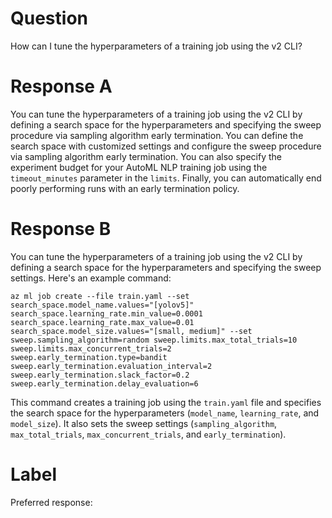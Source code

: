 
# Question

How can I tune the hyperparameters of a training job using the v2 CLI?

# Response A

You can tune the hyperparameters of a training job using the v2 CLI by defining a search space for the hyperparameters and specifying the sweep procedure via sampling algorithm early termination. You can define the search space with customized settings and configure the sweep procedure via sampling algorithm early termination. You can also specify the experiment budget for your AutoML NLP training job using the `timeout_minutes` parameter in the `limits`. Finally, you can automatically end poorly performing runs with an early termination policy.

# Response B

You can tune the hyperparameters of a training job using the v2 CLI by defining a search space for the hyperparameters and specifying the sweep settings. Here's an example command:

```
az ml job create --file train.yaml --set search_space.model_name.values="[yolov5]" search_space.learning_rate.min_value=0.0001 search_space.learning_rate.max_value=0.01 search_space.model_size.values="[small, medium]" --set sweep.sampling_algorithm=random sweep.limits.max_total_trials=10 sweep.limits.max_concurrent_trials=2 sweep.early_termination.type=bandit sweep.early_termination.evaluation_interval=2 sweep.early_termination.slack_factor=0.2 sweep.early_termination.delay_evaluation=6
```

This command creates a training job using the `train.yaml` file and specifies the search space for the hyperparameters (`model_name`, `learning_rate`, and `model_size`). It also sets the sweep settings (`sampling_algorithm`, `max_total_trials`, `max_concurrent_trials`, and `early_termination`).

# Label

Preferred response: 
